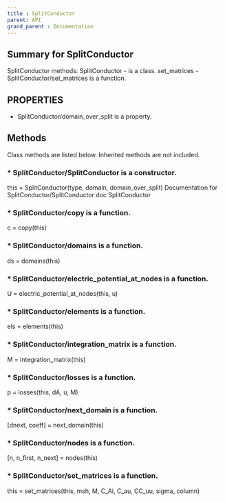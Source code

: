 ```yaml
---
title : SplitConductor
parent: API
grand_parent : Documentation
---
```

## Summary for SplitConductor
SplitConductor methods:
SplitConductor - is a class.
set_matrices - SplitConductor/set_matrices is a function.
## PROPERTIES
* SplitConductor/domain_over_split is a property.

## Methods
Class methods are listed below. Inherited methods are not included.
### * SplitConductor/SplitConductor is a constructor.
this = SplitConductor(type, domain, domain_over_split)
Documentation for SplitConductor/SplitConductor
doc SplitConductor

### * SplitConductor/copy is a function.
c = copy(this)

### * SplitConductor/domains is a function.
ds = domains(this)

### * SplitConductor/electric_potential_at_nodes is a function.
U = electric_potential_at_nodes(this, u)

### * SplitConductor/elements is a function.
els = elements(this)

### * SplitConductor/integration_matrix is a function.
M = integration_matrix(this)

### * SplitConductor/losses is a function.
p = losses(this, dA, u, M)

### * SplitConductor/next_domain is a function.
[dnext, coeff] = next_domain(this)

### * SplitConductor/nodes is a function.
[n, n_first, n_next] = nodes(this)

### * SplitConductor/set_matrices is a function.
this = set_matrices(this, msh, M, C_Ai, C_au, CC_uu, sigma, column)

